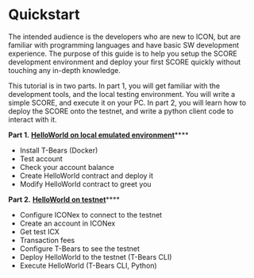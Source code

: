 # Quickstart

The intended audience is the developers who are new to ICON, but are familiar with programming languages and have basic SW development experience. The purpose of this guide is to help you setup the SCORE development environment and deploy your first SCORE quickly without touching any in-depth knowledge.

This tutorial is in two parts. In part 1, you will get familiar with the development tools, and the local testing environment. You will write a simple SCORE, and execute it on your PC. In part 2, you will learn how to deploy the SCORE onto the testnet, and write a python client code to interact with it.

**Part 1.** [**HelloWorld on local emulated environment**](part-1.-helloworld-on-local-emulated-environment.md)\*\*\*\*

* Install T-Bears \(Docker\)
* Test account
* Check your account balance
* Create HelloWorld contract and deploy it
* Modify HelloWorld contract to greet you

**Part 2.** [**HelloWorld on testnet**](part-2.-helloworld-on-testnet.md)\*\*\*\*

* Configure ICONex to connect to the testnet
* Create an account in ICONex
* Get test ICX
* Transaction fees
* Configure T-Bears to see the testnet
* Deploy HelloWorld to the testnet \(T-Bears CLI\)
* Execute HelloWorld \(T-Bears CLI, Python\)

